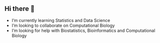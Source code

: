 ## Hi there 👋

<!--
**BenishaRusselRaj/BenishaRusselRaj** is a ✨ _special_ ✨ repository because its `README.md` (this file) appears on your GitHub profile.

Here are some ideas to get you started:

- 🔭 I’m currently working on ...
- 🌱 I’m currently learning ...
- 👯 I’m looking to collaborate on ...
- 🤔 I’m looking for help with ...
- 💬 Ask me about ...
- 📫 How to reach me: ...
- 😄 Pronouns: ...
- ⚡ Fun fact: ...
-->
- I’m currently learning Statistics and Data Science
- I’m looking to collaborate on Computational Biology
- I’m looking for help with Biostatistics, Bioinformatics and Computational Biology
